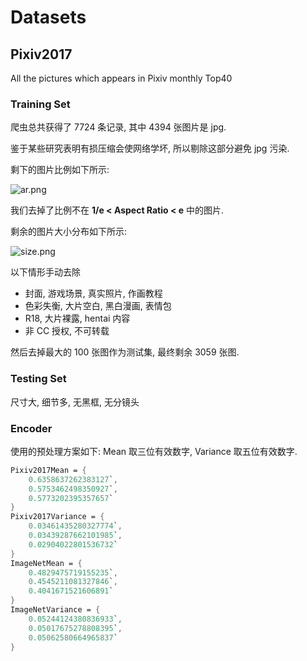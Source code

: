# Datasets

## Pixiv2017

All the pictures which appears in Pixiv monthly Top40

### Training Set

爬虫总共获得了 7724 条记录, 其中 4394 张图片是 jpg.

鉴于某些研究表明有损压缩会使网络学坏, 所以剔除这部分避免 jpg 污染.

剩下的图片比例如下所示:

![ar.png](https://i.loli.net/2018/08/22/5b7d4606bd611.png)


我们去掉了比例不在 **1/e < Aspect Ratio < e** 中的图片.

剩余的图片大小分布如下所示:

![size.png](https://i.loli.net/2018/08/22/5b7d4606bc114.png)

以下情形手动去除

- 封面, 游戏场景, 真实照片, 作画教程
- 色彩失衡, 大片空白, 黑白漫画, 表情包
- R18, 大片裸露, hentai 内容
- 非 CC 授权, 不可转载

然后去掉最大的 100 张图作为测试集, 最终剩余 3059 张图.

### Testing Set

尺寸大, 细节多, 无黑框, 无分镜头

### Encoder

使用的预处理方案如下: Mean 取三位有效数字, Variance 取五位有效数字.

```mathematica
Pixiv2017Mean = {
	0.6358637262383127`,
	0.5753462498350927`,
	0.5773202395357657`
}
Pixiv2017Variance = {
	0.03461435280327774`,
	0.03439287662101985`,
	0.02904022801536732`
}
ImageNetMean = {
	0.4829475719155235`,
	0.4545211081327846`,
	0.4041671521606891`
}
ImageNetVariance = {
	0.05244124380836933`,
	0.05017675278808395`,
	0.05062580664965837`
}
```